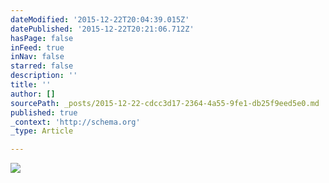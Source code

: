 ```yaml
---
dateModified: '2015-12-22T20:04:39.015Z'
datePublished: '2015-12-22T20:21:06.712Z'
hasPage: false
inFeed: true
inNav: false
starred: false
description: ''
title: ''
author: []
sourcePath: _posts/2015-12-22-cdcc3d17-2364-4a55-9fe1-db25f9eed5e0.md
published: true
_context: 'http://schema.org'
_type: Article

---
```

![](https://the-grid-user-content.s3-us-west-2.amazonaws.com/51967e3f-bad0-4679-a3df-873d41cbfdc3.jpg)